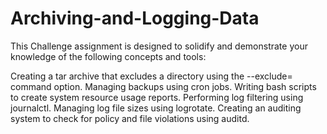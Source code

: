 # Archiving-and-Logging-Data
This Challenge assignment is designed to solidify and demonstrate your knowledge of the following concepts and tools:

Creating a tar archive that excludes a directory using the --exclude= command option.
Managing backups using cron jobs.
Writing bash scripts to create system resource usage reports.
Performing log filtering using journalctl.
Managing log file sizes using logrotate.
Creating an auditing system to check for policy and file violations using auditd.
